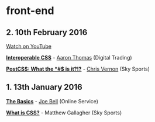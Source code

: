 # front-end

## 2. 10th February 2016

[Watch on YouTube](https://www.youtube.com/watch?v=oQpGIeW9xcI)

**[Interoperable CSS](#)** - [Aaron Thomas](https://github.com/aaronthomas) (Digital Trading)

**[PostCSS: What the *#$ is it?!?](https://github.com/sky-uk/front-end/blob/master/2.%2010th%20February%202016/PostCSS/PostCSS.pdf)** - [Chris Vernon](https://github.com/welikeideas) (Sky Sports)


## 1. 13th January 2016

**[The Basics](https://github.com/sky-uk/front-end/tree/master/1.%2013th%20January%202016/The%20Basics)** - [Joe Bell](https://github.com/joebell93) (Online Service)

**[What is CSS?](https://github.com/sky-uk/front-end/blob/master/1.%2013th%20January%202016/What%20is%20CSS%3F/What%20is%20CSS.pdf)** - Matthew Gallagher (Sky Sports)
